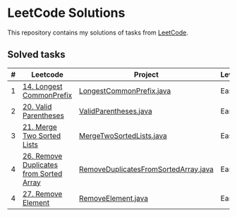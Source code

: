 # LeetCode Solutions

This repository contains my solutions of tasks from [LeetCode](https://leetcode.com/).

## Solved tasks

| # | Leetcode                                                                                                                  | Project                                                                                                                               | Level | Date        | Runtime | Memory | Time   |
|---|---------------------------------------------------------------------------------------------------------------------------|---------------------------------------------------------------------------------------------------------------------------------------|-------|-------------|---------|--------|--------|
| 1 | [14. Longest CommonPrefix](https://leetcode.com/problems/longest-common-prefix/description/)                              | [LongestCommonPrefix.java](src%2Fmain%2Fjava%2Forg%2Fleetcode%2Falgorithms%2Feasy%2FLongestCommonPrefix.java)                         | Easy  | 24.10.2024  | 6.06%   | 5.00%  |        |
| 2 | [20. Valid Parentheses](https://leetcode.com/problems/valid-parentheses/)                                                 | [ValidParentheses.java](src%2Fmain%2Fjava%2Forg%2Fleetcode%2Falgorithms%2Feasy%2FValidParentheses.java)                               | Easy  | 26.10.2024  | 19.95%  | 8.57%  |        |
| 3 | [21. Merge Two Sorted Lists](https://leetcode.com/problems/merge-two-sorted-lists/description/)                           | [MergeTwoSortedLists.java](src%2Fmain%2Fjava%2Forg%2Fleetcode%2Falgorithms%2Feasy%2FMergeTwoSortedLists.java)                         | Easy  | 28.10.2024  | 100%    | 93.85% |        |
| 4 | [26. Remove Duplicates from Sorted Array](https://leetcode.com/problems/remove-duplicates-from-sorted-array/description/) | [RemoveDuplicatesFromSortedArray.java](src%2Fmain%2Fjava%2Forg%2Fleetcode%2Falgorithms%2Feasy%2FRemoveDuplicatesFromSortedArray.java) | Easy  | 28.10.2024  | 68.83%  | 42.61% | 28 min |
| 4 | [27. Remove Element](https://leetcode.com/problems/remove-element/description/)                                           | [RemoveElement.java](src%2Fmain%2Fjava%2Forg%2Fleetcode%2Falgorithms%2Feasy%2FRemoveElement.java)                                     | Easy  | 28.10.2024  | 100%    | 49.40% |        |
